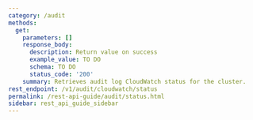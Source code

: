 ```yaml
---
category: /audit
methods:
  get:
    parameters: []
    response_body:
      description: Return value on success
      example_value: TO DO
      schema: TO DO
      status_code: '200'
    summary: Retrieves audit log CloudWatch status for the cluster.
rest_endpoint: /v1/audit/cloudwatch/status
permalink: /rest-api-guide/audit/status.html
sidebar: rest_api_guide_sidebar
---
```

